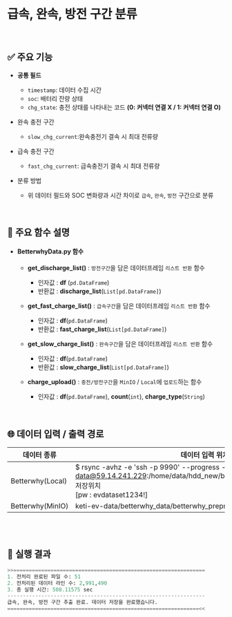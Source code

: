 # 급속, 완속, 방전 구간 분류
<br>

## ✅ 주요 기능
- **공통 필드**  
  - `timestamp`: 데이터 수집 시간  
  - `soc`: 배터리 잔량 상태
  - `chg_state`: 충전 상태를 나타내는 코드 **(0: 커넥터 연결 X / 1: 커넥터 연결 O)**

- 완속 충전 구간  
  - `slow_chg_current`:완속충전기 결속 시 최대 전류량

- 급속 충전 구간  
  - `fast_chg_current`: 급속충전기 결속 시 최대 전류량

- 분류 방법  
  - 위 데이터 필드와 SOC 변화량과 시간 차이로 `급속`, `완속`, `방전` 구간으로 분류

<br>

## 🔧 주요 함수 설명
- #### **BetterwhyData.py** 함수
  - **get_discharge_list()** : `방전구간`을 담은 데이터프레임 `리스트 반환` 함수
    - 인자값 : **df** (`pd.DataFrame`)
    - 반환값 : **discharge_list**(`List[pd.DataFrame]`) 

  - **get_fast_charge_list()** : `급속구간`을 담은 데이터프레임 `리스트 반환` 함수
    - 인자값 : **df**(`pd.DataFrame`)
    - 반환값 : **fast_charge_list**(`List[pd.DataFrame]`)

  - **get_slow_charge_list()** : `완속구간`을 담은 데이터프레임 `리스트 반환` 함수
    - 인자값 : **df**(`pd.DataFrame`)
    - 반환값 : **slow_charge_list**(`List[pd.DataFrame]`)

  - **charge_upload()** : `충전/방전구간`을 `MinIO` / `Local`에 `업로드`하는 함수
    - 인자값 : **df**(`pd.DataFrame`), **count**(`int`), **charge_type**(`String`)

<br>

## 🌐 데이터 입력 / 출력 경로
| 데이터 종류 | 데이터 입력 위치 | 데이터 저장 위치 |
|-|-|-|
|Betterwhy(Local)|$ rsync -avhz -e 'ssh -p 9990' --progress --partial data@59.14.241.229:/home/data/hdd_new/betterwhy_data/betterwhy_preproc 저장위치<br>[pw : evdataset1234!]| /
|Betterwhy(MinIO)|keti-ev-data/betterwhy_data/betterwhy_preprocessed|tmp/classify_charging

<br><br>

## 📝 실행 결과
```python
>>==============================================================
1. 전처리 완료된 파일 수: 51
2. 전처리된 데이터 라인 수: 2,991,490
3. 총 실행 시간: 508.11575 sec
----------------------------------------------------------------
급속, 완속, 방전 구간 추출 완료. 데이터 저장을 완료했습니다.
==============================================================<<
```
